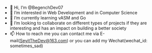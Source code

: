 - 👋 Hi, I’m @BegenchDev07
- 👀 I’m interested in Web Development and in Computer Science
- 🌱 I’m currently learning vASM and Go
- 💞️ I’m looking to collaborate on different types of projects if they are interesting and has an impact on building a better society
- 📫 How to reach me you can contact me via E-mail(SeyitTheDev@163.com) or you can add my Wechat(wechat_id: sometimes_sad)

<!---
BegenchDev07/BegenchDev07 is a ✨ special ✨ repository because its `README.md` (this file) appears on your GitHub profile.
You can click the Preview link to take a look at your changes.
--->
